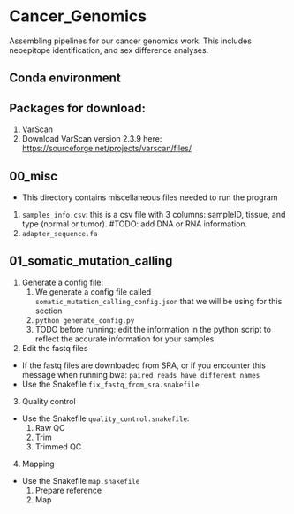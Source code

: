 # Cancer_Genomics
Assembling pipelines for our cancer genomics work. This includes neoepitope identification, and sex difference analyses.

## Conda environment

## Packages for download:
1. VarScan
  1. Download VarScan version 2.3.9 here: https://sourceforge.net/projects/varscan/files/
## 00_misc
- This directory contains miscellaneous files needed to run the program
1. `samples_info.csv`: this is a csv file with 3 columns: sampleID, tissue, and type (normal or tumor). #TODO: add DNA or RNA information.
2. `adapter_sequence.fa`
## 01_somatic_mutation_calling
1. Generate a config file:
    1. We generate a config file called `somatic_mutation_calling_config.json` that we will be using for this section
    1. `python generate_config.py`
    1. TODO before running: edit the information in the python script to reflect the accurate information for your samples
2. Edit the fastq files
- If the fastq files are downloaded from SRA, or if you encounter this message when running bwa: `paired reads have different names`
- Use the Snakefile `fix_fastq_from_sra.snakefile`
3. Quality control
- Use the Snakefile `quality_control.snakefile`:
    1. Raw QC
    1. Trim
    1. Trimmed QC
4. Mapping
- Use the Snakefile `map.snakefile`
    1. Prepare reference
    1. Map
